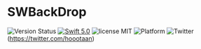 # SWBackDrop

![Version Status](https://img.shields.io/cocoapods/v/SWBackDrop.svg) 
[![Swift 5.0](https://img.shields.io/badge/Swift-5.0-orange.svg?style=flat)](https://developer.apple.com/swift/)
![license MIT](https://img.shields.io/cocoapods/l/SWBackDrop.svg)
![Platform](https://img.shields.io/cocoapods/p/SWBackDrop.svg)
![Twitter](https://img.shields.io/badge/twitter-@hoootaan-blue.svg?style=flat)(https://twitter.com/hoootaan)
